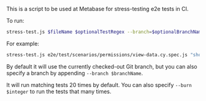 This is a script to be used at Metabase for stress-testing e2e tests in CI.

To run:

```bash
stress-test.js $fileName $optionalTestRegex --branch=$optionalBranchName
```

For example:

```bash
stress-test.js e2e/test/scenarios/permissions/view-data.cy.spec.js "should allow saving 'blocked' and disable create queries dropdown when set"
```

By default it will use the currently checked-out Git branch, but you can also specify a branch by appending `--branch $branchName`.

It will run matching tests 20 times by default. You can also specify `--burn $integer` to run the tests that many times.
